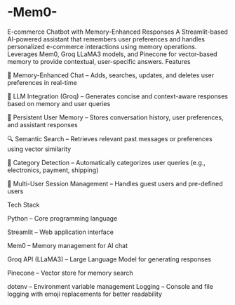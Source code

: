 # -Mem0-

E-commerce Chatbot with Memory-Enhanced Responses
A Streamlit-based AI-powered assistant that remembers user preferences and handles personalized e-commerce interactions using memory operations.
Leverages Mem0, Groq LLaMA3 models, and Pinecone for vector-based memory to provide contextual, user-specific answers.
Features


🧠 Memory-Enhanced Chat – Adds, searches, updates, and deletes user preferences in real-time


🤖 LLM Integration (Groq) – Generates concise and context-aware responses based on memory and user queries


💾 Persistent User Memory – Stores conversation history, user preferences, and assistant responses


🔍 Semantic Search – Retrieves relevant past messages or preferences using vector similarity


📝 Category Detection – Automatically categorizes user queries (e.g., electronics, payment, shipping)


👥 Multi-User Session Management – Handles guest users and pre-defined users


Tech Stack


Python – Core programming language


Streamlit – Web application interface


Mem0 – Memory management for AI chat


Groq API (LLaMA3) – Large Language Model for generating responses


Pinecone –
Vector store for memory search


dotenv – Environment variable management
Logging – Console and file logging with emoji replacements for better readability
